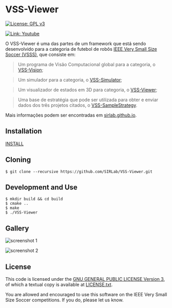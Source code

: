 VSS-Viewer
==========
[![License: GPL v3](https://img.shields.io/badge/License-GPL%20v3-blue.svg)][gpl3]
<!--[![Build Status](https://travis-ci.org/SIRLab/VSS-Viewer.svg?branch=master)][travis]-->
[![Link: Youtube](https://img.shields.io/badge/Link-Youtube-red.svg)][youtube]

O VSS-Viewer é uma das partes de um framework que está sendo desenvolvido para a categoria de futebol de robôs [IEEE Very Small Size Soccer (VSSS)][vss], que consiste em:

> Um programa de Visão Computacional global para a categoria, o [VSS-Vision][vss-vision];

> Um simulador para a categoria, o [VSS-Simulator][vss-simulator];

> Um visualizador de estados em 3D para categoria, o [VSS-Viewer][vss-viewer];

> Uma base de estratégia que pode ser utilizada para obter e enviar dados dos três projetos citados, o [VSS-SampleStrategy][vss-sample].

Mais informações podem ser encontradas em [sirlab.github.io][sirlab_site].

Installation
------------
[INSTALL][install]

Cloning
-------
```
$ git clone --recursive https://github.com/SIRLab/VSS-Viewer.git
```

Development and Use
-------------------
```
$ mkdir build && cd build
$ cmake ..
$ make
$ ./VSS-Viewer
```

Gallery
-------
![screenshot 1](https://raw.githubusercontent.com/SIRLab/VSS-Viewer/master/images/top.png)

![screenshot 2](https://raw.githubusercontent.com/SIRLab/VSS-Viewer/master/images/top2.png)

License
-------

This code is licensed under the [GNU GENERAL PUBLIC LICENSE Version 3][gpl3], of which a textual copy is available at [LICENSE.txt](LICENSE.txt).

You are allowed and encouraged to use this software on the IEEE Very Small Size Soccer competitions.  If you do, please let us know.

[gpl3]: http://www.gnu.org/licenses/gpl-3.0/
[vss]: http://www.cbrobotica.org/
[install]: https://github.com/SIRLab/VSS-Viewer/blob/master/INSTALL.md
[youtube]: https://www.youtube.com/watch?v=uyFlXV-0NnU
[vss-vision]: https://github.com/SIRLab/VSS-Vision
[vss-simulator]: https://github.com/SIRLab/VSS-Simulator
[vss-viewer]: https://github.com/SIRLab/VSS-Viewer
[vss-sample]: https://github.com/SIRLab/VSS-SampleStrategy
[vss]: http://www.cbrobotica.org/
[sirlab_site]: http://sirlab.github.io/vss.html

[documentation]: http://sirlab.github.io/assets/docs/doc_viewer/html/index.html
[travis]: https://travis-ci.org/SIRLab/VSS-Viewer



